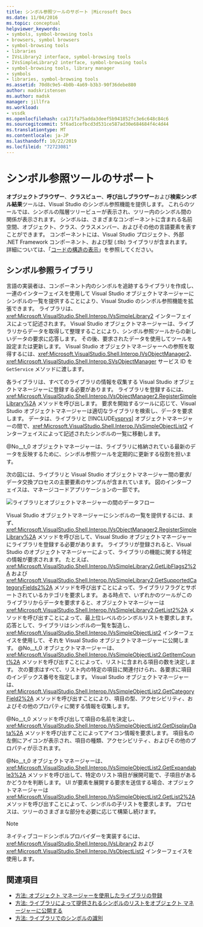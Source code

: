 ```yaml
---
title: シンボル参照ツールのサポート |Microsoft Docs
ms.date: 11/04/2016
ms.topic: conceptual
helpviewer_keywords:
- symbols, symbol-browsing tools
- browsers, symbol browsers
- symbol-browsing tools
- libraries
- IVsLibrary2 interface, symbol-browsing tools
- IVsSimpleLibrary2 interface, symbol-browsing tools
- symbol-browsing tools, library manager
- symbols
- libraries, symbol-browsing tools
ms.assetid: 70d8c9e5-4b0b-4a69-b3b3-90f36debe880
author: madskristensen
ms.author: madsk
manager: jillfra
ms.workload:
- vssdk
ms.openlocfilehash: ca171fa75adda3deef5b941852fc3e6c648c84c6
ms.sourcegitcommit: 5f6ad1cefbcd3d531ce587ad30e684684f4c4d44
ms.translationtype: MT
ms.contentlocale: ja-JP
ms.lasthandoff: 10/22/2019
ms.locfileid: "72723081"
---
```

# <a name="supporting-symbol-browsing-tools"></a>シンボル参照ツールのサポート
**オブジェクトブラウザー**、**クラスビュー**、**呼び出しブラウザー**および**検索シンボル結果**ツールは、Visual Studio のシンボル参照機能を提供します。 これらのツールでは、シンボルの階層ツリービューが表示され、ツリー内のシンボル間の関係が表示されます。 シンボルは、さまざまなコンポーネントに含まれる名前空間、オブジェクト、クラス、クラスメンバー、およびその他の言語要素を表すことができます。 コンポーネントには、Visual Studio プロジェクト、外部 .NET Framework コンポーネント、および型 (.tlb) ライブラリが含まれます。 詳細については、「[コードの構造の表示](../../ide/viewing-the-structure-of-code.md)」を参照してください。

## <a name="symbol-browsing-libraries"></a>シンボル参照ライブラリ
 言語の実装者は、コンポーネント内のシンボルを追跡するライブラリを作成し、一連のインターフェイスを使用して Visual Studio オブジェクトマネージャーにシンボルの一覧を提供することにより、Visual Studio のシンボル参照機能を拡張できます。 ライブラリは、<xref:Microsoft.VisualStudio.Shell.Interop.IVsSimpleLibrary2> インターフェイスによって記述されます。 Visual Studio オブジェクトマネージャーは、ライブラリからデータを取得して整理することにより、シンボル参照ツールからの新しいデータの要求に応答します。 その後、要求されたデータを使用してツールを設定または更新します。 Visual Studio オブジェクトマネージャーへの参照を取得するには、<xref:Microsoft.VisualStudio.Shell.Interop.IVsObjectManager2>、<xref:Microsoft.VisualStudio.Shell.Interop.SVsObjectManager> サービス ID を `GetService` メソッドに渡します。

 各ライブラリは、すべてのライブラリの情報を収集する Visual Studio オブジェクトマネージャーに登録する必要があります。 ライブラリを登録するには、<xref:Microsoft.VisualStudio.Shell.Interop.IVsObjectManager2.RegisterSimpleLibrary%2A> メソッドを呼び出します。 要求を開始するツールに応じて、Visual Studio オブジェクトマネージャーは適切なライブラリを検索し、データを要求します。 データは、ライブラリと [!INCLUDE[vsprvs](../../code-quality/includes/vsprvs_md.md)] オブジェクトマネージャーの間で、<xref:Microsoft.VisualStudio.Shell.Interop.IVsSimpleObjectList2> インターフェイスによって記述されたシンボルの一覧に移動します。

 @No__t_0 オブジェクトマネージャーは、ライブラリに格納されている最新のデータを反映するために、シンボル参照ツールを定期的に更新する役割を担います。

 次の図には、ライブラリと Visual Studio オブジェクトマネージャー間の要求/データ交換プロセスの主要要素のサンプルが含まれています。 図のインターフェイスは、マネージコードアプリケーションの一部です。

 ![ライブラリとオブジェクトマネージャーの間のデータフロー](../../extensibility/internals/media/callbrowserdiagram.gif "CallBrowserDiagram")

 Visual Studio オブジェクトマネージャーにシンボルの一覧を提供するには、まず、<xref:Microsoft.VisualStudio.Shell.Interop.IVsObjectManager2.RegisterSimpleLibrary%2A> メソッドを呼び出して、Visual Studio オブジェクトマネージャーにライブラリを登録する必要があります。 ライブラリが登録されると、Visual Studio のオブジェクトマネージャーによって、ライブラリの機能に関する特定の情報が要求されます。 たとえば、<xref:Microsoft.VisualStudio.Shell.Interop.IVsSimpleLibrary2.GetLibFlags2%2A> および <xref:Microsoft.VisualStudio.Shell.Interop.IVsSimpleLibrary2.GetSupportedCategoryFields2%2A> メソッドを呼び出すことによって、ライブラリフラグとサポートされているカテゴリを要求します。 ある時点で、いずれかのツールがこのライブラリからデータを要求すると、オブジェクトマネージャーは <xref:Microsoft.VisualStudio.Shell.Interop.IVsSimpleLibrary2.GetList2%2A> メソッドを呼び出すことによって、最上位レベルのシンボルリストを要求します。 応答として、ライブラリはシンボルの一覧を製造し、<xref:Microsoft.VisualStudio.Shell.Interop.IVsSimpleObjectList2> インターフェイスを使用して、それを Visual Studio オブジェクトマネージャーに公開します。 @No__t_0 オブジェクトマネージャーは、<xref:Microsoft.VisualStudio.Shell.Interop.IVsSimpleObjectList2.GetItemCount%2A> メソッドを呼び出すことによって、リストに含まれる項目の数を決定します。 次の要求はすべて、リスト内の特定の項目に関連付けられ、各要求に項目のインデックス番号を指定します。 Visual Studio オブジェクトマネージャーは、<xref:Microsoft.VisualStudio.Shell.Interop.IVsSimpleObjectList2.GetCategoryField2%2A> メソッドを呼び出すことにより、項目の型、アクセシビリティ、およびその他のプロパティに関する情報を収集します。

 @No__t_0 メソッドを呼び出して項目の名前を決定し、<xref:Microsoft.VisualStudio.Shell.Interop.IVsSimpleObjectList2.GetDisplayData%2A> メソッドを呼び出すことによってアイコン情報を要求します。 項目名の左側にアイコンが表示され、項目の種類、アクセシビリティ、およびその他のプロパティが示されます。

 @No__t_0 オブジェクトマネージャーは、<xref:Microsoft.VisualStudio.Shell.Interop.IVsSimpleObjectList2.GetExpandable3%2A> メソッドを呼び出して、特定のリスト項目が展開可能で、子項目があるかどうかを判断します。 UI が要素を展開する要求を送信する場合、オブジェクトマネージャーは <xref:Microsoft.VisualStudio.Shell.Interop.IVsSimpleObjectList2.GetList2%2A> メソッドを呼び出すことによって、シンボルの子リストを要求します。 プロセスは、ツリーのさまざまな部分を必要に応じて構築し続けます。

> [!NOTE]
> ネイティブコードシンボルプロバイダーを実装するには、<xref:Microsoft.VisualStudio.Shell.Interop.IVsLibrary2> および <xref:Microsoft.VisualStudio.Shell.Interop.IVsObjectList2> インターフェイスを使用します。

## <a name="see-also"></a>関連項目
- [方法: オブジェクト マネージャーを使用したライブラリの登録](../../extensibility/internals/how-to-register-a-library-with-the-object-manager.md)
- [方法: ライブラリによって提供されるシンボルのリストをオブジェクト マネージャーに公開する](../../extensibility/internals/how-to-expose-lists-of-symbols-provided-by-the-library-to-the-object-manager.md)
- [方法: ライブラリでのシンボルの識別](../../extensibility/internals/how-to-identify-symbols-in-a-library.md)